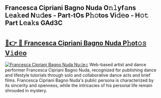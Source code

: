 ## Francesca Cipriani Bagno Nuda O𝚗𝚕yf𝚊ns L𝚎a𝚔ed N𝚞𝚍es - Part-tOs P𝚑𝚘tos Vi𝚍𝚎o - H𝚘𝚝 Part L𝚎a𝚔s GAd3C

# <h2><a href="http://kf3cxp.oniu.top/?m=Francesca+Cipriani+Bagno+Nuda">🔗👉 🔴 Francesca Cipriani Bagno Nuda P𝚑ot𝚘𝚜 V𝚒d𝚎o</a></h2>

[![Francesca Cipriani Bagno Nuda Nu𝚍e𝚜](https://i.imgur.com/0qMVB7G.gif)](http://kf3cxp.oniu.top/?m=Francesca+Cipriani+Bagno+Nuda)
Web-based artist and dance performer Francesca Cipriani Bagno Nuda, recognized for publishing dance and lifestyle tutorials through solo and collaborative dance acts and brief films. Francesca Cipriani Bagno Nuda's public persona is characterized by its sincerity and openness, while the intricacies of his personal life remain shrouded in mystery.  
